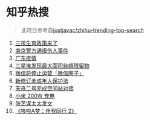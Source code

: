 # 知乎热搜

> 此项目参考自[justjavac/zhihu-trending-top-search](https://github.com/justjavac/zhihu-trending-top-search/blob/main/utils.ts)

<!-- BEGIN -->
  <!-- 最后更新时间:Mon May 31 2021 10:51:37 GMT+0000 (Coordinated Universal Time) -->
  1. [三孩生育政策来了](https://www.zhihu.com/search?q=三孩政策)
1. [南京警方通报伤人事件](https://www.zhihu.com/search?q=南京新街口)
1. [广东疫情](https://www.zhihu.com/search?q=广东疫情)
1. [三星堆发现最大面积丝绸残留物](https://www.zhihu.com/search?q=三星堆)
1. [微信将停止运营「微信圈子」](https://www.zhihu.com/search?q=微信圈子)
1. [新修订未成年人保护法](https://www.zhihu.com/search?q=未成年人保护法)
1. [天舟二号完成空间站对接](https://www.zhihu.com/search?q=天舟二号)
1. [小米 200W 充电](https://www.zhihu.com/search?q=小米电池)
1. [张艺谋太太发文](https://www.zhihu.com/search?q=张艺谋太太)
1. [《哆啦A梦：伴我同行 2》](https://www.zhihu.com/search?q=哆啦A梦：伴我同行2)
  <!-- END -->